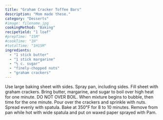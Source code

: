 ```yaml
---
title: "Graham Cracker Toffee Bars"
description: "Mom made these."
category: "Desserts"
#image: filename.jpg
cookingMethod: "Baking"
recipeYield: "1 loaf"
#prepTime: "15M"
#cookTime: "1H"
#totalTime: "1H15M"
ingredients:
  - "1 stick butter"
  - "1 stick margarine"
  - "½ c. sugar"
  - "finely-chopped nuts"
  - "graham crackers"
---
```


Use large baking sheet with sides. Spray pan, including sides.
Fill sheet with graham crackers.
Bring butter, margarine, and sugar to boil over high heat for one minute. DO NOT OVER BOIL.
When mixture begins to bubble, then time for the one minute.
Pour over the crackers and sprinkle with nuts. Spread evenly with spatula.
Bake at 350℉ for 8 to 10 minutes.
Remove from pan while hot with wide spatula and put on waxed paper sprayed with Pam.
